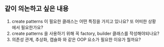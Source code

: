 ## 같이 의논하고 싶은 내용

1. create patterns 이 필요한 클래스는 어떤 특징을 가지고 있나요? 또 어떠한 상황에서 필요한가요?
2. create patterns 을 사용하기 위해 꼭 factory, builder 클래스를 작성해야되나요?
3. 의존성 관계, 추상화, 캡슐화 와 같은 OOP 요소가 필요한 이유가 뭘까요?

